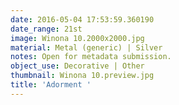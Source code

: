 ```yaml
---
date: 2016-05-04 17:53:59.360190
date_range: 21st
image: Winona 10.2000x2000.jpg
material: Metal (generic) | Silver
notes: Open for metadata submission.
object_use: Decorative | Other
thumbnail: Winona 10.preview.jpg
title: 'Adorment '
---
```


